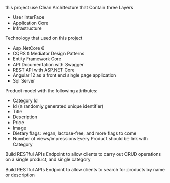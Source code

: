 
this project use Clean Architecture
that Contain three Layers
- User InterFace
- Application Core
- Infrastructure<br>



Technology that used on this project
- Asp.NetCore 6
- CQRS & Mediator Design Patterns
- Entity Framework Core
- API Documentation with Swagger
- REST API with ASP.NET Core
- Angular 12 as a front end single page application
- Sql Server

  
Product model with the following attributes:
-	Category Id
-	Id (a randomly generated unique identifier)
-	Title
-	Description
-	Price
-	Image
-	Dietary flags: vegan, lactose-free, and more flags to come
-	Number of views/impressions
Every Product should be link with Category

Build RESTful APIs Endpoint to allow clients to carry out CRUD operations on a single product, and single category

Build RESTful APIs Endpoint to allow clients to search for products by name or description
